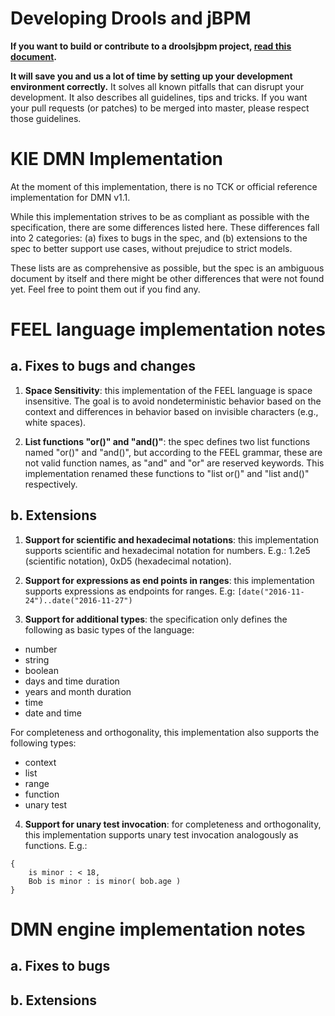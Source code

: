 Developing Drools and jBPM
==========================

**If you want to build or contribute to a droolsjbpm project, [read this document](https://github.com/droolsjbpm/droolsjbpm-build-bootstrap/blob/master/README.md).**

**It will save you and us a lot of time by setting up your development environment correctly.**
It solves all known pitfalls that can disrupt your development.
It also describes all guidelines, tips and tricks.
If you want your pull requests (or patches) to be merged into master, please respect those guidelines.

KIE DMN Implementation
======================

At the moment of this implementation, there is no TCK or official reference implementation for DMN v1.1.

While this implementation strives to be as compliant as possible with the specification, there are some differences 
listed here. These differences fall into 2 categories: (a) fixes to bugs in the spec, and (b) extensions to the
spec to better support use cases, without prejudice to strict models.

These lists are as comprehensive as possible, but the spec is an ambiguous document by itself and there
might be other differences that were not found yet. Feel free to point them out if you find any.

# FEEL language implementation notes

## a. Fixes to bugs and changes

1. __Space Sensitivity__: this implementation of the FEEL language is space insensitive. The goal is to avoid 
nondeterministic behavior based on the context and differences in behavior based on invisible characters (e.g., 
 white spaces). 

2. __List functions "or()" and "and()"__: the spec defines two list functions named "or()" and "and()", but 
according to the FEEL grammar, these are not valid function names, as "and" and "or" are reserved keywords.
 This implementation renamed these functions to "list or()" and "list and()" respectively.

## b. Extensions

1. __Support for scientific and hexadecimal notations__: this implementation supports scientific and hexadecimal
 notation for numbers. E.g.: 1.2e5 (scientific notation), 0xD5 (hexadecimal notation).
 
2. __Support for expressions as end points in ranges__: this implementation supports expressions as endpoints 
for ranges. E.g: `[date("2016-11-24")..date("2016-11-27")`

3. __Support for additional types__: the specification only defines the following as basic types of the language:

* number
* string
* boolean
* days and time duration
* years and month duration
* time
* date and time

For completeness and orthogonality, this implementation also supports the following types:
 
* context
* list
* range
* function
* unary test

4. __Support for unary test invocation__: for completeness and orthogonality, this implementation supports
unary test invocation analogously as functions. E.g.:

```
{
    is minor : < 18,
    Bob is minor : is minor( bob.age )
}
```

# DMN engine implementation notes

## a. Fixes to bugs

## b. Extensions